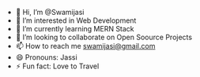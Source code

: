 - 👋 Hi, I’m @Swamijasi
- 👀 I’m interested in Web Development
- 🌱 I’m currently learning MERN Stack
- 💞️ I’m looking to collaborate on Open Soource Projects
- 📫 How to reach me swamijasi@gmail.com
- 😄 Pronouns: Jassi
- ⚡ Fun fact: Love to Travel

<!---
Swamijasi/Swamijasi is a ✨ special ✨ repository because its `README.md` (this file) appears on your GitHub profile.
You can click the Preview link to take a look at your changes.
--->
